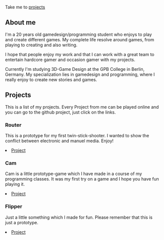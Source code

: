 Take me to [projects](#Projects)

## About me
I'm a 20 years old gamedesign/programming student who enjoys to play and create different games. My complete life resolve around games, from playing to creating and also writing.

I hope that people enjoy my work and that I can work with a great team to entertain hardcore gamer and occasion gamer with my projects.

Currently I'm studying 3D-Game Design at the GPB College in Berlin, Germany. My specialization lies in gamedesign and programming, where I really enjoy to create new stories and games.

<a name="Projects"></a>
## Projects
This is a list of my projects.
Every Project from me can be played online and you can go to the github project, just click on the links.

### Router
This is a prototype for my first twin-stick-shooter. I wanted to show the conflict between electronic and manuel media. Enjoy!
<li><a href="https://github.com/CLina10/Router">Project</a></li>


### Cam
Cam is a little prototype-game which I have made in a course of my programming classes. It was my first try on a game and I hope you have fun playing it.
<li><a href="https://github.com/CLina10/Cam">Project</a></li>


### Flipper
Just a little something which I made for fun. Please remember that this is just a prototype.
<li><a href="https://github.com/CLina10/Flipper">Project</a></li>
